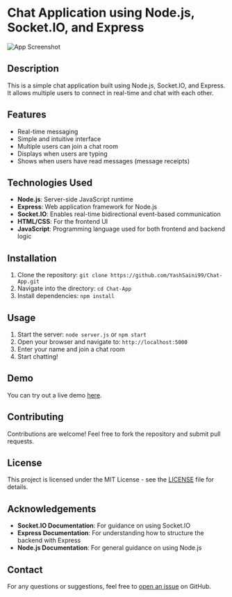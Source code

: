 # Chat Application using Node.js, Socket.IO, and Express

![App Screenshot](screenshot.png)

## Description

This is a simple chat application built using Node.js, Socket.IO, and Express. It allows multiple users to connect in real-time and chat with each other.

## Features

- Real-time messaging
- Simple and intuitive interface
- Multiple users can join a chat room
- Displays when users are typing
- Shows when users have read messages (message receipts)

## Technologies Used

- **Node.js**: Server-side JavaScript runtime
- **Express**: Web application framework for Node.js
- **Socket.IO**: Enables real-time bidirectional event-based communication
- **HTML/CSS**: For the frontend UI
- **JavaScript**: Programming language used for both frontend and backend logic

## Installation

1. Clone the repository: `git clone https://github.com/YashSaini99/Chat-App.git`
2. Navigate into the directory: `cd Chat-App`
3. Install dependencies: `npm install`

## Usage

1. Start the server: `node server.js` or `npm start`
2. Open your browser and navigate to: `http://localhost:5000`
3. Enter your name and join a chat room
4. Start chatting!

## Demo

You can try out a live demo [here](http://your-live-demo-url.com).

## Contributing

Contributions are welcome! Feel free to fork the repository and submit pull requests.

## License

This project is licensed under the MIT License - see the [LICENSE](LICENSE) file for details.

## Acknowledgements

- **Socket.IO Documentation**: For guidance on using Socket.IO
- **Express Documentation**: For understanding how to structure the backend with Express
- **Node.js Documentation**: For general guidance on using Node.js

## Contact

For any questions or suggestions, feel free to [open an issue](https://github.com/YashSaini99/Chat-App/issues/new) on GitHub.
